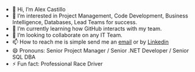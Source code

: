 - 👋 Hi, I’m Alex Castillo
- 👀 I’m interested in Project Management, Code Development, Business Intelligence, Databases, Lead Teams for success. 
- 🌱 I’m currently learning how GitHub interacts with my team. 
- 💞️ I’m looking to collaborate on any IT Team. 
- 📫 How to reach me is simple send me an [email](alexpider@gmail.com) or by [Linkedin](https://www.linkedin.com/in/alex-castillo-ruiz-81494324/)
- 😄 Pronouns: Senior Project Manager / Senior .NET Developer / Senior SQL DBA
- ⚡ Fun fact: Professional Race Driver

<!---
Alexpider/Alexpider is a ✨ special ✨ repository because its `README.md` (this file) appears on your GitHub profile.
You can click the Preview link to take a look at your changes.
--->
